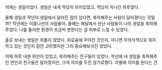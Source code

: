 
어제는 생일이었다. 생일은 내게 적당히 의미있었고, 적당히 지나간 하루였다.

올해 생일과 작년의 생일에서 달라진 점이 있다면, 축하해주는 사람이 달라졌다는 것일까? 작년에는 이중나선의 사람들이. 올해는 해달에서 만난 사람들이 나의 생일을 축하해주었다. 나를 둘러싼 환경이 조금씩 변한다는 걸 피부로 느낄 수 있었다.

홀로 보내는 생일은 외롭지 않았다. 외로움에 무뎌진 것인지, 아니면 무의식적으로 회피하고 있는 것인지 잠깐 고민했지만 그리 중요해보이진 않았다.

어제 하루 내겐 와인이 있었고, 축하해주는 친구들이 있었다.  작년에 내 생일을 축하해주던 연인과 친구들은 달라졌지만, 크게 의미를 두진 않기로했다. 이별에 의미를 둔다는 건 